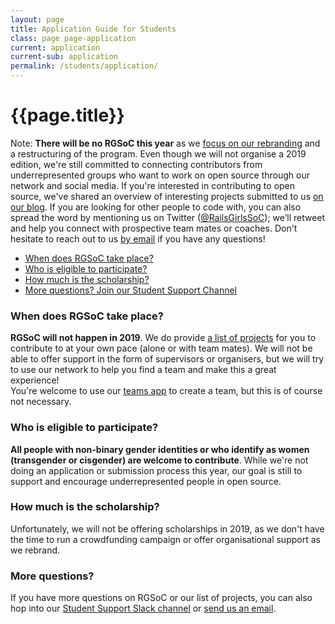 ```yaml
---
layout: page
title: Application Guide for Students
class: page page-application
current: application
current-sub: application
permalink: /students/application/
---
```


<h1>{{page.title}}</h1>

Note: <strong>There will be no RGSoC this year</strong> as we <a href="../blog/2019-03-21-the-future-of-rgsoc">focus on our rebranding</a> and a restructuring of the program. Even though we will not organise a 2019 edition, we're still committed to connecting contributors from underrepresented groups who want to work on open source through our network and social media. If you're interested in contributing to open source, we've shared an overview of interesting projects submitted to us <a href="https://railsgirlssummerofcode.org/code-with-these-oss-projects/">on our blog</a>. If you are looking for other people to code with, you can also spread the word by mentioning us on Twitter (<a href="http://www.twitter.com/RailsGirlsSoC">@RailsGirlsSoC</a>); we’ll retweet and help you connect with prospective team mates or coaches. Don't hesitate to reach out to us <a href="mailto:contact@rgsoc.org">by email</a> if you have any questions!

<ul>
  <li><a href="#period">When does RGSoC take place?</a></li>
  <li><a href="#eligibility">Who is eligible to participate?</a></li>
  <li><a href="#stipend">How much is the scholarship?</a></li>
  <li><a href="#student-support">More questions? Join our Student Support Channel</a></li>
</ul>

<h3 id="period">When does RGSoC take place?</h3>

**RGSoC will not happen in 2019**. We do provide <a href="https://railsgirlssummerofcode.org/code-with-these-oss-projects/">a list of projects</a> for you to contribute to at your own pace (alone or with team mates). We will not be able to offer support in the form of supervisors or organisers, but we will try to use our network to help you find a team and make this a great experience!  
You're welcome to use our <a href="https://teams.railsgirlssummerofcode.org/">teams app</a> to create a team, but this is of course not necessary.    

<h3 id="eligibility">Who is eligible to participate?</h3>

**All people with non-binary gender identities or who identify as women (transgender or cisgender) are welcome to contribute**. While we're not doing an application or submission process this year, our goal is still to support and encourage underrepresented people in open source.  

<h3 id="stipend">How much is the scholarship?</h3>

Unfortunately, we will not be offering scholarships in 2019, as we don't have the time to run a crowdfunding campaign or offer organisational support as we rebrand.  

<h3 id="student-support">More questions?</h3>

If you have more questions on RGSoC or our list of projects, you can also hop into our <a href="https://rgsoc-application-support.herokuapp.com/">Student Support Slack channel</a> or <a href="mailto:contact@rgsoc.org">send us an email</a>.

